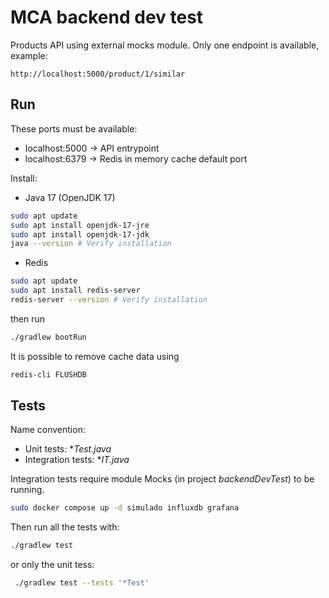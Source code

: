 # MCA backend dev test
Products API using external mocks module.
Only one endpoint is available, example:
```
http://localhost:5000/product/1/similar
```


## Run
These ports must be available:
- localhost:5000 -> API entrypoint
- localhost:6379 -> Redis in memory cache default port

Install:
- Java 17 (OpenJDK 17)
```bash
sudo apt update
sudo apt install openjdk-17-jre
sudo apt install openjdk-17-jdk
java --version # Verify installation
```
- Redis
```bash
sudo apt update
sudo apt install redis-server
redis-server --version # Verify installation
```

then run
```bash
./gradlew bootRun
```

It is possible to remove cache data using
```bash
redis-cli FLUSHDB
```

## Tests
Name convention:
- Unit tests: **Test.java*
- Integration tests: **IT.java*

Integration tests require module Mocks (in project *backendDevTest*) to be running.
```bash
sudo docker compose up -d simulado influxdb grafana
```

Then run all the tests with:
```bash
./gradlew test
```

or only the unit tess:
```bash
 ./gradlew test --tests '*Test'
```
